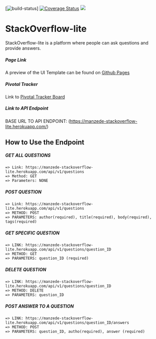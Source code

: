 [![build-status](https://travis-ci.org/jeanjoe/StackOverflow-lite.svg?branch=develop)]
[![Coverage Status](https://coveralls.io/repos/github/jeanjoe/StackOverflow-lite/badge.svg?branch=develop)](https://coveralls.io/github/jeanjoe/StackOverflow-lite?branch=develop)
<a href="https://codeclimate.com/github/jeanjoe/StackOverflow-lite/maintainability"><img src="https://api.codeclimate.com/v1/badges/f58c45cf7842e94db189/maintainability" /></a>

# StackOverflow-lite
StackOverflow-lite is a platform where people can ask questions and provide answers.

##### Page Link
A preview of the UI Template can be found on [Github Pages](https://jeanjoe.github.io/StackOverflow-lite/)
##### Pivotal Tracker 
Link to [Pivotal Tracker Board](https://www.pivotaltracker.com/projects/2190229)

##### Link to API Endpoint
BASE URL TO API ENDPOINT: (https://manzede-stackoverflow-lite.herokuapp.com/)

## How to Use the Endpoint

##### GET ALL QUESTIONS
```
=> Link: https://manzede-stackoverflow-lite.herokuapp.com/api/v1/questions
=> Method: GET
=> Parameters: NONE
```

##### POST QUESTION
```
=> Link: https://manzede-stackoverflow-lite.herokuapp.com/api/v1/questions
=> METHOD: POST
=> PARAMETERS: author(required), title(required), body(required), tags(required)
```

##### GET SPECIFIC QUESTION
```
=> LINK: https://manzede-stackoverflow-lite.herokuapp.com/api/v1/questions/question_ID
=> METHOD: GET
=> PARAMETERS: question_ID (required)
```

##### DELETE QUESTION
```
=> LINK: https://manzede-stackoverflow-lite.herokuapp.com/api/v1/questions/question_ID
=> METHOD: DELETE
=> PARAMETERS: question_ID
```

##### POST ANSWER TO A QUESTION
```
=> LINK: https://manzede-stackoverflow-lite.herokuapp.com/api/v1/questions/question_ID/answers
=> METHOD: POST
=> PARAMETERS: question_ID, autho(required), answer (required)
```
